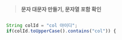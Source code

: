 > **문자 대문자 만들기, 문자열 포함 확인**
> 

```jsx

String colId = "col 아이디";
if(colId.toUpperCase().contains("col")) {
```
